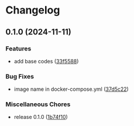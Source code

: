 # Changelog

## 0.1.0 (2024-11-11)


### Features

* add base codes ([33f5588](https://github.com/HamidMolareza/QueraReadmeGenerator/commit/33f5588de8eccf6a8c9e532650124628c6ab4c8c))


### Bug Fixes

* image name in docker-compose.yml ([37d5c22](https://github.com/HamidMolareza/QueraReadmeGenerator/commit/37d5c2270c3533c2d97fde9bdc2f584ebe54263d))


### Miscellaneous Chores

* release 0.1.0 ([1b74f10](https://github.com/HamidMolareza/QueraReadmeGenerator/commit/1b74f102060a45ac4c2f028d70f8c290367235ce))
